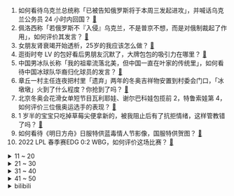 1. 如何看待乌克兰总统称「已被告知俄罗斯将于本周三发起进攻」，并喊话乌克兰公务员 24 小时内回国？ [:link:](https://www.zhihu.com/question/516678038)
2. 佩洛西称「若俄罗斯不『入侵』乌克兰，不是普京不想，而是对俄制裁起了作用」，如何评价其发言？ [:link:](https://www.zhihu.com/question/516729243)
3. 女朋友肾衰竭开始透析，25岁的我应该怎么做？ [:link:](https://www.zhihu.com/question/338191515)
4. 逛街时夸 LV 的包好看后男朋友沉默了，大牌包包的吸引力在哪里？ [:link:](https://www.zhihu.com/question/515251019)
5. 中国男冰队长称「我的祖辈流落北美，但中国一直在叶家的传统里」，如何看待中国冰球队华裔归化球员的发言？ [:link:](https://www.zhihu.com/question/516448383)
6. 章丘一村主任连夜把村里「遗弃」两年的冬奥吉祥物安置到村委会门口，「冰墩墩」火到了什么程度？你抢到了吗？ [:link:](https://www.zhihu.com/question/515797710)
7. 北京冬奥会花滑女单短节目瓦利耶娃、谢尔巴科娃包揽前 2，特鲁索娃第 4，如何评价三位俄奥运选手的表现？ [:link:](https://www.zhihu.com/question/516775441)
8. 1 岁半的宝宝只吃掉草莓尖便拿新的，被我阻止后有了抗拒情绪，这样管教错了吗？ [:link:](https://www.zhihu.com/question/516501802)
9. 如何看待《明日方舟》日服特供蓝毒情人节影像，国服特供贺图？ [:link:](https://www.zhihu.com/question/516679597)
10. 2022 LPL 春季赛EDG 0:2 WBG，如何评价这场比赛？ [:link:](https://www.zhihu.com/question/516743003)
<details>
<summary>11 ~ 20</summary>

11. 2 月 15 日广州新增 2 例新冠轻型病例，系外地来穗人员，目前情况如何？ [:link:](https://www.zhihu.com/question/516716458)
12. 七国集团财长发表声明称，准备集体对俄罗斯实施经济和金融制裁，将带来哪些影响？ [:link:](https://www.zhihu.com/question/516570258)
13. 跟男朋友在一起十年最近感觉对他没感觉了，没有任何激情怎么办? [:link:](https://www.zhihu.com/question/501175232)
14. 为什么除了 iPhone 没有厂商会出 1TB 容量的手机？ [:link:](https://www.zhihu.com/question/515211375)
15. 送了喜欢的妹子王者瑶的情人节限定皮肤，被要求接受一个等价的皮肤回礼，我是不是应该知趣一点赶紧退出? [:link:](https://www.zhihu.com/question/516088231)
16. 中国女孩正在抛弃高跟鞋吗？ [:link:](https://www.zhihu.com/question/514462142)
17. 毕业后打算考研在家呆了半年，现出来找工作，HR 问半年在家干什么？照实回 HR 会不给面试机会吗？ [:link:](https://www.zhihu.com/question/509169478)
18. 电影《扬名立万》结尾报童说越南两船相撞，失踪一百多人，是不是表明主角一行人全死了？ [:link:](https://www.zhihu.com/question/498244439)
19. 老祖宗有俗话说：慈不掌兵，情不立事，义不理财，善不为官。从职场管理者应该「不慈」、「不善」才行得通? [:link:](https://www.zhihu.com/question/516282208)
20. 为什么华为手机自研 CPU 成本那么高，也不选择卖给友商？ [:link:](https://www.zhihu.com/question/503082435)
</details>
<details>
<summary>21 ~ 30</summary>

21. 本科毕业工作加班到手四五千，和没学历在厂里工作也能挣七八千，请问我读大学的意义是什么? [:link:](https://www.zhihu.com/question/516597342)
22. 如何看待一女子穿和服在洱海拍照被骂「滚出大理」，官方回应称没有规定不能拍照？景点服装自由该怎样界定？ [:link:](https://www.zhihu.com/question/516711503)
23. 如何看待第二轮双一流江西除南昌大学外再无突破，如何破局？ [:link:](https://www.zhihu.com/question/516509138)
24. 北京冬奥会中国代表团已经夺得 6 金，金牌奖牌数均创历史新高，如何评价中国冬奥健儿的表现？ [:link:](https://www.zhihu.com/question/516697969)
25. 如何看待 2021 年世萌（国际最萌大会）投票伊蕾娜战胜御坂美琴夺得冠军？ [:link:](https://www.zhihu.com/question/516208765)
26. 无锡 2 月 15 日报告新增两例新冠阳性感染者，目前情况如何？ [:link:](https://www.zhihu.com/question/516726791)
27. 如何看待《艾尔登法环》在 steam 商店页面上发布最低配置为 1060，接着在数小时内删除？ [:link:](https://www.zhihu.com/question/516136214)
28. 你想跟他做朋友，可他却想和你在一起，这种友谊还会持续吗？ [:link:](https://www.zhihu.com/question/516672704)
29. 2022 年家庭宽带有必要升级千兆吗？ [:link:](https://www.zhihu.com/question/512681765)
30. 有哪些你误以为是普通话的方言用语？ [:link:](https://www.zhihu.com/question/263505147)
</details>
<details>
<summary>31 ~ 40</summary>

31. 洗碗机 2、3 千甚至上万的价格真的不是智商税吗？ [:link:](https://www.zhihu.com/question/514568105)
32. 喜欢了八年的人要不要表白？ [:link:](https://www.zhihu.com/question/516392678)
33. 你经常安慰自己的一句话是什么？ [:link:](https://www.zhihu.com/question/513722427)
34. NBA 21-22 赛季勇士 104:119 快船，如何评价这场比赛？ [:link:](https://www.zhihu.com/question/516662479)
35. 你的学历对你以后工作有什么影响？ [:link:](https://www.zhihu.com/question/516306355)
36. 男生过于专一是好事情吗？ [:link:](https://www.zhihu.com/question/453937446)
37. 有什么好用的修容推荐? [:link:](https://www.zhihu.com/question/368331519)
38. 学生党想换手机，买二手 iPhone 11 还是 12 好? [:link:](https://www.zhihu.com/question/515471681)
39. 身高能给你带来什么？ [:link:](https://www.zhihu.com/question/515015076)
40. 在哪一刻你觉得你的研究生导师「不愧是导师」？ [:link:](https://www.zhihu.com/question/515752411)
</details>
<details>
<summary>41 ~ 50</summary>

41. 如果你是雷军，如何带领小米走向高端？ [:link:](https://www.zhihu.com/question/516659125)
42. 如何以“太子未定，先定了个太子妃”来写一个故事? [:link:](https://www.zhihu.com/question/422832708)
43. 家庭经济不好，平时生活费都很困难，目前读专科大一，女生。出路在哪里？ [:link:](https://www.zhihu.com/question/516697708)
44. 24岁女生存款9w，应该买车吗？ [:link:](https://www.zhihu.com/question/513973657)
45. 为什么明明现在动画片的画质都秒杀当年的《大闹天宫》了，但还有年轻人吐槽没有动画片可看？ [:link:](https://www.zhihu.com/question/516556974)
46. 为什么《倚天屠龙记》中非绝顶高手看起来更厉害一些？ [:link:](https://www.zhihu.com/question/516138551)
47. 电视剧《开端》有哪些槽点？ [:link:](https://www.zhihu.com/question/510965436)
48. 现在找工作太难了，为什么有的人说多的是工作？ [:link:](https://www.zhihu.com/question/511126603)
49. 第二轮双一流不再区分一流大学和一流学科，对郑州大学有什么影响？ [:link:](https://www.zhihu.com/question/516480897)
50. 上大学后还像上高中时那样努力会怎么样？ [:link:](https://www.zhihu.com/question/516588003)
</details><details>
<summary>bilibili</summary>

1. 2021年的总结 1000个星星小人画完拉 [:link:](//www.bilibili.com/video/BV1eS4y1G7ig)
2. 《原神》角色演示-「八重神子：仙狐宫司异闻录」 [:link:](//www.bilibili.com/video/BV1M341177YQ)
3. 哥又给大家整了首翻唱 [:link:](//www.bilibili.com/video/BV12L4y1s7QQ)
4. 【warma】300万关注啦！来纪念一下吧【沃玛的生活/第七期】 [:link:](//www.bilibili.com/video/BV1LR4y177om)
5. 《崩坏3》概念动画短片「冬之记忆」 [:link:](//www.bilibili.com/video/BV1QP4y1c7K5)
6. 想不明白，整这么逼真的玩具干啥 [:link:](//www.bilibili.com/video/BV1sL411K7mY)
7. 脸都不要了！2021年度动画打脸大总结！【泛式】 [:link:](//www.bilibili.com/video/BV1oa411k71r)
8. 千万不要自己帮孩子剪头发 [:link:](//www.bilibili.com/video/BV1db4y1x76t)
9. 梅须逊雪三分白，雪却输梅一段香。 [:link:](//www.bilibili.com/video/BV1GS4y1V7Xu)
10. 当一只鸭子不再内八 [:link:](//www.bilibili.com/video/BV1dR4y157mN)
<details>
<summary>11 ~ 20</summary>

11. 这DJ能处，有歌他真放！ [:link:](//www.bilibili.com/video/BV1cb4y1475X)
12. 【真诚向】以此20秒感恩2021的挫折和痛苦 [:link:](//www.bilibili.com/video/BV1wT4y1X7wf)
13. ⚡️双 屑 合 璧 •᷅ࡇ•᷄ 天 下 无 敌⚡️ [:link:](//www.bilibili.com/video/BV14b4y147yS)
14. 麻瓜不可见，巫师来相聚【哈利波特魔法觉醒新春会】 [:link:](//www.bilibili.com/video/BV16Z4y1o7y2)
15. 这就是弱国的悲哀，他们直接收拾桌子走了，此时更知铸剑人的伟大 [:link:](//www.bilibili.com/video/BV1FP4y1w7J6)
16. 「亚特兰蒂斯」 青 春 版  ！！？ [:link:](//www.bilibili.com/video/BV1Tr4y1a7GG)
17. 【野生人类图鉴】拜托，当个废柴超酷的好吗 [:link:](//www.bilibili.com/video/BV1xL411K7yt)
18. 如果你爸是驾校教练，千万不要让他去开家长会 [:link:](//www.bilibili.com/video/BV1pL411K79r)
19. 什么？！今年最好看的电影出现了？ [:link:](//www.bilibili.com/video/BV1jS4y1r7K1)
20. 这就是榜样的力量！ [:link:](//www.bilibili.com/video/BV1xP4y1P7jA)
</details>
<details>
<summary>21 ~ 30</summary>

21. 当班级有重名的同学时 [:link:](//www.bilibili.com/video/BV1NF411n7Pb)
22. 《明日方舟》EP - Spark for Dream [:link:](//www.bilibili.com/video/BV12a411k7os)
23. 上帝知道我破产了 [:link:](//www.bilibili.com/video/BV1Ji4y1f7zW)
24. 卧槽！我现在相信董子健说的是真的了！ [:link:](//www.bilibili.com/video/BV1Ha411y7AW)
25. 印度神牛的日常生活是怎样的。 [:link:](//www.bilibili.com/video/BV195411o7jc)
26. 《中 二 少 年 杀 鬼 记 ！》 [:link:](//www.bilibili.com/video/BV1vL4y1s7qY)
27. 我觉得老妈很公平 [:link:](//www.bilibili.com/video/BV1Fr4y1a7te)
28. 卧槽，我当时真的以为爸妈在吹牛！！！ [:link:](//www.bilibili.com/video/BV1o5411d7ze)
29. 15岁的表妹 vs 20岁的我 [:link:](//www.bilibili.com/video/BV1jF411n7GU)
30. 都2022年了，还在玩这个梗 [:link:](//www.bilibili.com/video/BV1DF411J7Wo)
</details>
<details>
<summary>31 ~ 40</summary>

31. 【川普】你是我的宝贝，深情献唱Shape Of You【演奏鬼才Ziikos】 [:link:](//www.bilibili.com/video/BV1xS4y1G751)
32. 我去！初音未来 [:link:](//www.bilibili.com/video/BV1yu41197qg)
33. 【原神】钟离大人这么做，一定是有什么........ [:link:](//www.bilibili.com/video/BV1HF411n7vq)
34. 课 堂 请 勿 对 对 子【第二季】5.0 ！！！ [:link:](//www.bilibili.com/video/BV1JP4y1P76Q)
35. 【STN快报第六季20】我这夜店，一去就是一辈子！ [:link:](//www.bilibili.com/video/BV1rm4y1d7SS)
36. 《青莲兰陵》你可以永远相信边路闪现兰陵王！！！ [:link:](//www.bilibili.com/video/BV1cm4y1o7BR)
37. 当了8年搞笑up主，今天讲讲我的故事 [:link:](//www.bilibili.com/video/BV1sS4y1r7id)
38. 外国网友：为什么这样他都不笑？ [:link:](//www.bilibili.com/video/BV1yr4y1h7CV)
39. 导演请问笨蛋美人怎么演？导演：你收敛点就行！ [:link:](//www.bilibili.com/video/BV1xm4y1Z76b)
40. 法国运动员坚持汉字签名，每一笔都在意料之外！网友：一开始我以为他叫“π” [:link:](//www.bilibili.com/video/BV1f3411j7XL)
</details>
<details>
<summary>41 ~ 50</summary>

41. 牛 骨 天 花 板 [:link:](//www.bilibili.com/video/BV1oF41177ui)
42. 居然是反转剧情？女孩和冰墩墩合照的时候...... [:link:](//www.bilibili.com/video/BV1wF411n7SK)
43. 很想念很感谢有你的四年，再见已不知何时 [:link:](//www.bilibili.com/video/BV1eu411977t)
44. 背叛妻子、家暴儿子——“好父亲”傅雷和他的《傅雷家书》 [:link:](//www.bilibili.com/video/BV1HP4y1w79A)
45. 吉克·耶志毅 劝艾伦不要地鸣 珍贵影像 [:link:](//www.bilibili.com/video/BV1HR4y177Rx)
46. 高中生，看完就有力气卷了 [:link:](//www.bilibili.com/video/BV14P4y1w7uQ)
47. 08奥运会真的常看常新！中国人的浪漫永远藏在细节里！ [:link:](//www.bilibili.com/video/BV1sL4y1s7nd)
48. 致 黑 夜 中 呜 咽 与 怒 吼 [:link:](//www.bilibili.com/video/BV1ib4y17793)
49. 王濛评价韩国选手擦领奖台：没人扒拉你 你滑不过人家你擦啥？！ [:link:](//www.bilibili.com/video/BV1aR4y1L7JS)
50. 你可以永远相信恐怖片导演的审美 [:link:](//www.bilibili.com/video/BV1pr4y167qz)
</details>
<details>
<summary>51 ~ 60</summary>

51. UP主做视频常用的强力技巧，你见过几个? [:link:](//www.bilibili.com/video/BV1HS4y1G72r)
52. 不可思议这个地方竟然被找到了 [:link:](//www.bilibili.com/video/BV1cP4y1w7sr)
53. 我先发出来，万一被偷去申遗了，这就是证据(*∩_∩*) [:link:](//www.bilibili.com/video/BV1sq4y1t7bn)
54. 《孤勇者》鲁迅版填词 献给先生的歌 [:link:](//www.bilibili.com/video/BV1SS4y1G754)
55. 17岁，社恐，只敢在家里偷偷变身 [:link:](//www.bilibili.com/video/BV1vT4y1X7H2)
56. 有个洗脚妹问我：“是不是人与人之间没有互相看透 才产生了爱情？” [:link:](//www.bilibili.com/video/BV1Wi4y1f7yq)
57. 《情人节快乐》 [:link:](//www.bilibili.com/video/BV1uS4y1V7KA)
58. 满级人类之冬奥会摄影师是摄影鬼才《遇见最美的自己》 [:link:](//www.bilibili.com/video/BV1TS4y1C72M)
59. 开局一面墙！3千元爆改电竞小屋！含电脑 显示器 外设 家具！荒野大镖客60帧！ [:link:](//www.bilibili.com/video/BV1Xi4y1f7CR)
60. 【原神/魈个人向手书】超度我 [:link:](//www.bilibili.com/video/BV1bi4y117QA)
</details>
<details>
<summary>61 ~ 70</summary>

61. 《动画异世界》：第二部！ [:link:](//www.bilibili.com/video/BV1344y1H7zE)
62. 谨以本视频纪念那些逝去的弹幕艺术 [:link:](//www.bilibili.com/video/BV1J3411777e)
63. 【罗翔】“从良”性工作者嫁老实人算诈骗吗？刑法应该打击哪类欺诈行为？ [:link:](//www.bilibili.com/video/BV1dP4y1w7ao)
64. 最后一个坑真狗啊！ [:link:](//www.bilibili.com/video/BV1c34y1C76C)
65. 一墩难求，那就用沙子堆一个吧 [:link:](//www.bilibili.com/video/BV1kY411L7Kw)
66. 这孩子竟然一点也不像屑🦊狐狸？？ [:link:](//www.bilibili.com/video/BV12P4y1w72E)
67. 不敢相信！我居然说过这些话？！ [:link:](//www.bilibili.com/video/BV1kP4y1w7SM)
68. 藏钱被发现 没想到媳妇没生气还给了我一个3009显卡 [:link:](//www.bilibili.com/video/BV1C5411o7EM)
69. 把我的油腻姐姐改造成美女一次吧 [:link:](//www.bilibili.com/video/BV1na411y72h)
70. 红警冰天混战两大高手联手！精彩1v2钢铁防守绝地翻盘！ [:link:](//www.bilibili.com/video/BV1zR4y1L7dP)
</details>
<details>
<summary>71 ~ 80</summary>

71. 游戏里一个恶心人的男主需要具备什么？重生细胞的完整剧情就很离谱！ [:link:](//www.bilibili.com/video/BV1am4y1d74X)
72. 居民楼着火， 洒水车秒变消防车，很快将大火扑灭。为洒水师傅点赞 [:link:](//www.bilibili.com/video/BV1bY411L756)
73. #我的世界建筑 [:link:](//www.bilibili.com/video/BV1MR4y1L7WJ)
74. 《心海，这次是我不配》 [:link:](//www.bilibili.com/video/BV14b4y177AC)
75. 兰  怼  怼 [:link:](//www.bilibili.com/video/BV16b4y177qt)
76. 这事只能中午干 [:link:](//www.bilibili.com/video/BV1MP4y1w7k1)
77. 我的世界，但是你能做「白日梦」！！？ [:link:](//www.bilibili.com/video/BV1cZ4y1d7gm)
78. 中国白酒做的巧克力应该取啥名字？ [:link:](//www.bilibili.com/video/BV1BS4y1C795)
79. 网络热门爆款鉴定23 [:link:](//www.bilibili.com/video/BV1wP4y1w7gE)
80. 小白从卖家的角度实验分装水彩，能学到点啥？ [:link:](//www.bilibili.com/video/BV1bR4y177uz)
</details>
<details>
<summary>81 ~ 90</summary>

81. 百战百胜【吵 架 操】，非物质文化遗产传承 [:link:](//www.bilibili.com/video/BV1L341177PN)
82. 是什么国产游戏？让老外们集体崩溃！ [:link:](//www.bilibili.com/video/BV1uT4y1X7cp)
83. 它好像不太服气！ [:link:](//www.bilibili.com/video/BV11u41197xR)
84. 跳绳，而且556个 [:link:](//www.bilibili.com/video/BV1ka411y7GF)
85. 为流浪猫们尽一点绵薄之力，不足为道 [:link:](//www.bilibili.com/video/BV1qr4y1h76V)
86. 原初修真伏羲生存 EP3 没有灵根如何修仙 [:link:](//www.bilibili.com/video/BV1Pb4y147Yg)
87. 被拐卖到偏远山区叫天天不应叫地地不灵，能不能挖断国防电缆让部队注意到自己从而被解救？ [:link:](//www.bilibili.com/video/BV1s34y1C78w)
88. 百大评选落榜，发表落选感言 [:link:](//www.bilibili.com/video/BV1Ab4y147Ly)
89. 赤练与冰雁｜永劫无间角色短片 [:link:](//www.bilibili.com/video/BV11Z4y1R74i)
90. 30秒讲完《甄嬛传》 [:link:](//www.bilibili.com/video/BV1RR4y157k9)
</details>
<details>
<summary>91 ~ 100</summary>

91. 建议冰墩墩改名“笨墩墩” [:link:](//www.bilibili.com/video/BV1uq4y1t7Co)
92. 【同人动画】儿童迪迦6：黑暗迪迦！！！！！！！ [:link:](//www.bilibili.com/video/BV1fu41197av)
93. 明明通关了游戏，但却会有点失落 [:link:](//www.bilibili.com/video/BV13Z4y1R7Yn)
94. 冰墩墩找不到他的脸了，你能帮帮他吗？ [:link:](//www.bilibili.com/video/BV14P4y1P77Q)
95. 天使 [:link:](//www.bilibili.com/video/BV1DS4y1G72m)
96. “有没有一种可能，他们是在做饭” [:link:](//www.bilibili.com/video/BV1iS4y1C7M2)
97. 听说糖葫芦裹完糖衣后猛转一下，价格能多卖一个0？ [:link:](//www.bilibili.com/video/BV1Sa411k7he)
98. 【误导向】感人短片《美式关爱》 [:link:](//www.bilibili.com/video/BV1P5411Z7hZ)
99. 这玩意凭啥一年卖3亿份！还上了冬奥村餐厅！ [:link:](//www.bilibili.com/video/BV1Rr4y1675K)
100. 【TF家族练习生】2月课堂考核 [:link:](//www.bilibili.com/video/BV1Jr4y167YQ)
</details></details>